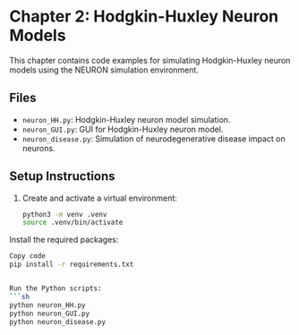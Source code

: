 # Chapter 2: Hodgkin-Huxley Neuron Models

This chapter contains code examples for simulating Hodgkin-Huxley neuron models using the NEURON simulation environment.

## Files

- `neuron_HH.py`: Hodgkin-Huxley neuron model simulation.
- `neuron_GUI.py`: GUI for Hodgkin-Huxley neuron model.
- `neuron_disease.py`: Simulation of neurodegenerative disease impact on neurons.

## Setup Instructions

1. Create and activate a virtual environment:

   ```sh
   python3 -m venv .venv
   source .venv/bin/activate

Install the required packages:

```sh
Copy code
pip install -r requirements.txt


Run the Python scripts:
```sh
python neuron_HH.py
python neuron_GUI.py
python neuron_disease.py

